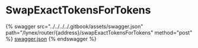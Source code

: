 # SwapExactTokensForTokens

{% swagger src="../../../../.gitbook/assets/swagger.json" path="/lynex/router/{address}/swapExactTokensForTokens" method="post" %}
[swagger.json](../../../../.gitbook/assets/swagger.json)
{% endswagger %}
